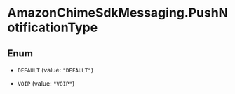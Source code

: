 # AmazonChimeSdkMessaging.PushNotificationType

## Enum


* `DEFAULT` (value: `"DEFAULT"`)

* `VOIP` (value: `"VOIP"`)


